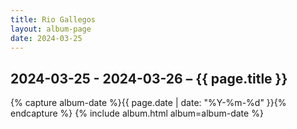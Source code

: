 ```yaml
---
title: Rio Gallegos
layout: album-page
date: 2024-03-25
---
```

## 2024-03-25 - 2024-03-26 – {{ page.title }}
{% capture album-date %}{{ page.date | date: "%Y-%m-%d" }}{% endcapture %}
{% include album.html album=album-date %}
